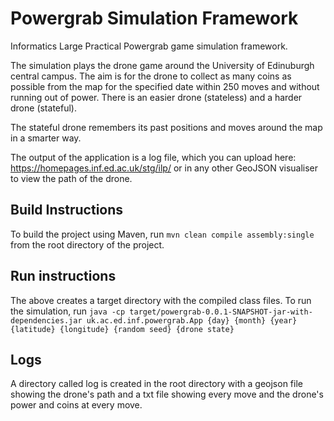 # Powergrab Simulation Framework
Informatics Large Practical Powergrab game simulation framework.

The simulation plays the drone game around the University of Edinuburgh central campus. The aim is for the drone to collect as many coins as possible from the map for the specified date within 250 moves and without running out of power. There is an easier drone (stateless) and a harder drone (stateful).

The stateful drone remembers its past positions and moves around the map in a smarter way. 

The output of the application is a log file, which you can upload here: https://homepages.inf.ed.ac.uk/stg/ilp/ or in any other GeoJSON visualiser to view the path of the drone. 

## Build Instructions
To build the project using Maven, run
`mvn clean compile assembly:single`
from the root directory of the project.

## Run instructions
The above creates a target directory with the compiled class files. To run the simulation, run
`java -cp target/powergrab-0.0.1-SNAPSHOT-jar-with-dependencies.jar uk.ac.ed.inf.powergrab.App {day} {month} {year} {latitude} {longitude} {random seed} {drone state}`

## Logs
A directory called log is created in the root directory with a geojson file showing the drone's path and a txt file showing every move and the drone's power and coins at every move.
